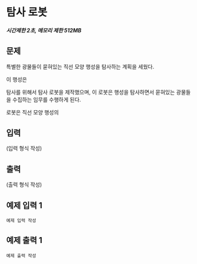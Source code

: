 # 탐사 로봇

##### 시간제한 2초, 메모리 제한 512MB

## 문제

특별한 광물들이 묻혀있는 직선 모양 행성을 탐사하는 계획을 세웠다.

이 행성은 

탐사를 위해서 탐사 로봇을 제작했으며, 이 로봇은 행성을 탐사하면서 묻혀있는 광물들을 수집하는 임무를 수행하게 된다.

로봇은 직선 모양 행성의 



## 입력

(입력 형식 작성)



## 출력

(출력 형식 작성)



## 예제 입력 1

```
예제 입력 작성
```



## 예제 출력 1

```
예제 출력 작성
```


